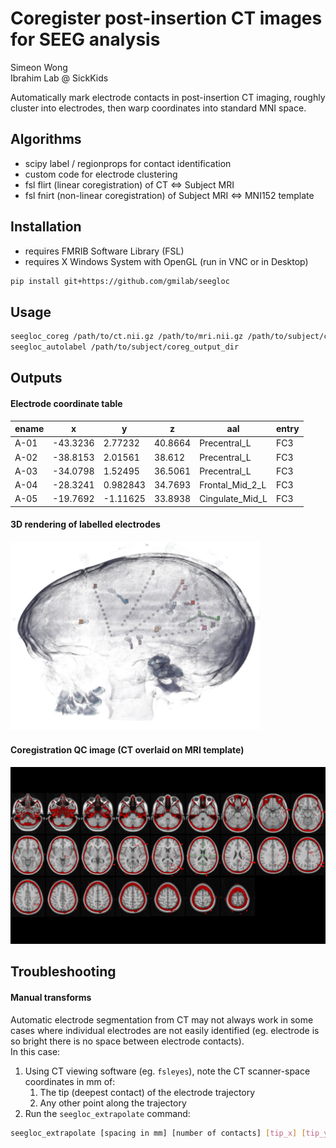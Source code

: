 # Coregister post-insertion CT images for SEEG analysis
Simeon Wong  
Ibrahim Lab @ SickKids

Automatically mark electrode contacts in post-insertion CT imaging, roughly cluster into electrodes, then warp coordinates into standard MNI space.  

## Algorithms
- scipy label / regionprops for contact identification
- custom code for electrode clustering
- fsl flirt (linear coregistration) of CT <=> Subject MRI
- fsl fnirt (non-linear coregistration) of Subject MRI <=> MNI152 template

## Installation
- requires FMRIB Software Library (FSL)
- requires X Windows System with OpenGL (run in VNC or in Desktop)

``` bash
pip install git+https://github.com/gmilab/seegloc
```

## Usage
``` bash
seegloc_coreg /path/to/ct.nii.gz /path/to/mri.nii.gz /path/to/subject/coreg_output_dir
seegloc_autolabel /path/to/subject/coreg_output_dir
```

## Outputs

#### Electrode coordinate table
| ename | x        | y        | z       | aal             | entry |
|-------|----------|----------|---------|-----------------|-------|
| A-01  | -43.3236 | 2.77232  | 40.8664 | Precentral_L    | FC3   |
| A-02  | -38.8153 | 2.01561  | 38.612  | Precentral_L    | FC3   |
| A-03  | -34.0798 | 1.52495  | 36.5061 | Precentral_L    | FC3   |
| A-04  | -28.3241 | 0.982843 | 34.7693 | Frontal_Mid_2_L | FC3   |
| A-05  | -19.7692 | -1.11625 | 33.8938 | Cingulate_Mid_L | FC3   |

#### 3D rendering of labelled electrodes
<img src="examples/vis_electrodes_CT.png" alt="3D rendering of labelled electrodes" width="400">

#### Coregistration QC image (CT overlaid on MRI template)
<img src="examples/vis_CT_inTemplate_ax.png" alt="MNI template brain with subject's CT overlay" width="550">


## Troubleshooting
#### Manual transforms
Automatic electrode segmentation from CT may not always work in some cases where individual electrodes are not easily identified (eg. electrode is so bright there is no space between electrode contacts).  
In this case:
1. Using CT viewing software (eg. `fsleyes`), note the CT scanner-space coordinates in mm of:
    1. The tip (deepest contact) of the electrode trajectory
    1. Any other point along the trajectory
1. Run the `seegloc_extrapolate` command:
```bash
seegloc_extrapolate [spacing in mm] [number of contacts] [tip_x] [tip_y] [tip_z] [other_x] [other_y] [other_z] --coreg /path/to/subject/coreg_output_dir
```
